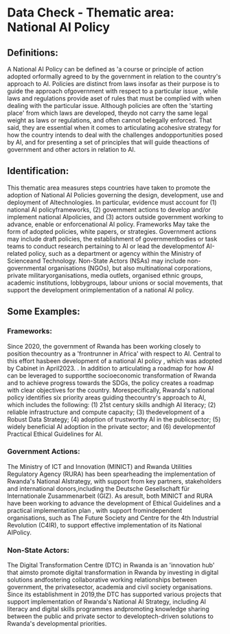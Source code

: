 
# Data Check - Thematic area: National AI Policy

## Definitions:

A National AI Policy can be defined as 'a course or principle of action adopted orformally agreed to by the government in relation to the country's approach to AI.
Policies are distinct from laws insofar as their purpose is to guide the approach ofgovernment with respect to a particular issue , while laws and regulations provide aset of rules that must be complied with when dealing with the particular issue.
Although policies are often the 'starting place' from which laws are developed, theydo not carry the same legal weight as laws or regulations, and often cannot belegally enforced. That said, they are essential when it comes to articulating acohesive strategy for how the country intends to deal with the challenges andopportunities posed by AI, and for presenting a set of principles that will guide theactions of government and other actors in relation to AI.

## Identification:

This thematic area measures steps countries have taken to promote the adoption of National AI Policies governing the design, development, use and deployment of AItechnologies. In particular, evidence must account for (1) national AI policyframeworks, (2) government actions to develop and/or implement national AIpolicies, and (3) actors outside government working to advance, enable or enforcenational AI policy.
Frameworks May take the form of adopted policies, white papers, or strategies.
Government actions may include draft policies, the establishment of governmentbodies or task teams to conduct research pertaining to AI or lead the developmentof AI-related policy, such as a department or agency within the Ministry of Scienceand Technology. Non-State Actors (NSAs) may include non-governmental
organisations (NGOs), but also multinational corporations, private militaryorganisations, media outlets, organised ethnic groups, academic institutions, lobbygroups, labour unions or social movements, that support the development orimplementation of a national AI policy.

## Some Examples:

### Frameworks:

Since 2020, the government of Rwanda has been working closely to position thecountry as a 'frontrunner in Africa' with respect to AI. Central to this effort hasbeen development of a national AI policy , which was adopted by Cabinet in April2023. . In addition to articulating a roadmap for how AI can be leveraged to supportthe socioeconomic transformation of Rwanda and to achieve progress towards the SDGs, the policy creates a roadmap with clear objectives for the country. Morespecifically, Rwanda's national policy identifies six priority areas guiding thecountry's approach to AI, which includes the following: (1) 21st century skills andhigh AI literacy; (2) reliable infrastructure and compute capacity; (3) thedevelopment of a Robust Data Strategy; (4) adoption of trustworthy AI in the publicsector; (5) widely beneficial AI adoption in the private sector; and (6) developmentof Practical Ethical Guidelines for AI.

### Government Actions:

The Ministry of ICT and Innovation (MINICT) and Rwanda Utilities Regulatory Agency (RURA) has been spearheading the implementation of Rwanda's National AIstrategy, with support from key partners, stakeholders and international donors,including the Deutsche Gesellschaft für Internationale Zusammenarbeit (GIZ). As aresult, both MINICT and RURA have been working to advance the development of Ethical Guidelines and a practical implementation plan , with support fromindependent organisations, such as The Future Society and Centre for the 4th Industrial Revolution (C4IR), to support effective implementation of its National AIPolicy.

### Non-State Actors:

The Digital Transformation Centre (DTC) in Rwanda is an 'innovation hub' that aimsto promote digital transformation in Rwanda by investing in digital solutions andfostering collaborative working relationships between government, the privatesector, academia and civil society organisations. Since its establishment in 2019,the DTC has supported various projects that support implementation of Rwanda's National AI Strategy, including AI literacy and digital skills programmes andpromoting knowledge sharing between the public and private sector to developtech-driven solutions to Rwanda's developmental priorities.

